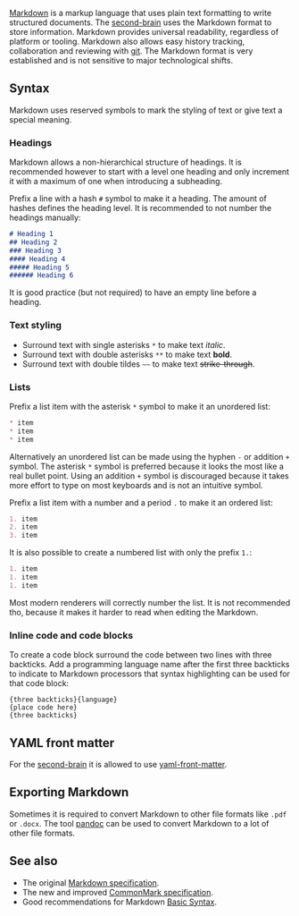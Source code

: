 [Markdown](https://en.wikipedia.org/wiki/Markdown) is a markup language that uses plain text formatting to write structured documents.
The [second-brain](second-brain.md) uses the Markdown format to store information.
Markdown provides universal readability, regardless of platform or tooling.
Markdown also allows easy history tracking, collaboration and reviewing with [git](git.md). 
The Markdown format is very established and is not sensitive to major technological shifts.

## Syntax
Markdown uses reserved symbols to mark the styling of text or give text a special meaning.

### Headings
Markdown allows a non-hierarchical structure of headings.
It is recommended however to start with a level one heading and only increment it with a maximum of one when introducing a subheading.

Prefix a line with a hash `#` symbol to make it a heading.
The amount of hashes defines the heading level.
It is recommended to not number the headings manually:
```md
# Heading 1
## Heading 2
### Heading 3
#### Heading 4
##### Heading 5
###### Heading 6
```

It is good practice (but not required) to have an empty line before a heading.

### Text styling
* Surround text with single asterisks `*` to make text *italic*.
* Surround text with double asterisks `**` to make text **bold**.
* Surround text with double tildes `~~` to make text ~~strike-through~~.

### Lists
Prefix a list item with the asterisk `*` symbol to make it an unordered list:
```md
* item
* item
* item
```

Alternatively an unordered list can be made using the hyphen `-` or addition `+` symbol.
The asterisk `*` symbol is preferred because it looks the most like a real bullet point.
Using an addition `+` symbol is discouraged because it takes more effort to type on most keyboards and is not an intuitive symbol.

Prefix a list item with a number and a period `.` to make it an ordered list:
```md
1. item
2. item
3. item
```

It is also possible to create a numbered list with only the prefix `1.`:
```md
1. item
1. item
1. item
```

Most modern renderers will correctly number the list.
It is not recommended tho, because it makes it harder to read when editing the Markdown.

### Inline code and code blocks
To create a code block surround the code between two lines with three backticks.
Add a programming language name after the first three backticks to indicate to Markdown processors that syntax highlighting can be used for that code block:
```
{three backticks}{language}
{place code here}
{three backticks}
```

## YAML front matter
For the [second-brain](second-brain.md) it is allowed to use [yaml-front-matter](yaml-front-matter.md).

## Exporting Markdown
Sometimes it is required to convert Markdown to other file formats like `.pdf` or `.docx`.
The tool [pandoc](pandoc.md) can be used to convert Markdown to a lot of other file formats.

## See also
* The original [Markdown specification](https://daringfireball.net/projects/markdown/).
* The new and improved [CommonMark specification](https://commonmark.org/).
* Good recommendations for Markdown [Basic Syntax](https://www.markdownguide.org/basic-syntax/).
